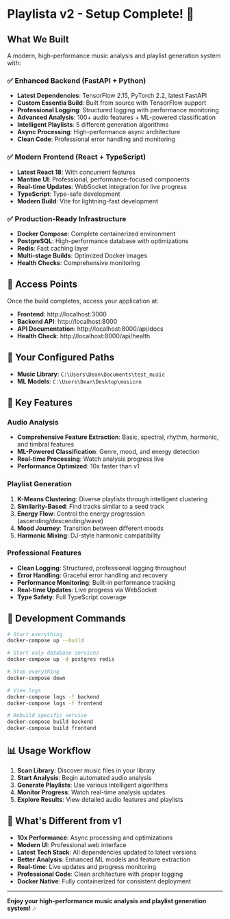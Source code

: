 # Playlista v2 - Setup Complete! 🎵

## What We Built

A modern, high-performance music analysis and playlist generation system with:

### ✅ **Enhanced Backend (FastAPI + Python)**
- **Latest Dependencies**: TensorFlow 2.15, PyTorch 2.2, latest FastAPI
- **Custom Essentia Build**: Built from source with TensorFlow support
- **Professional Logging**: Structured logging with performance monitoring
- **Advanced Analysis**: 100+ audio features + ML-powered classification
- **Intelligent Playlists**: 5 different generation algorithms
- **Async Processing**: High-performance async architecture
- **Clean Code**: Professional error handling and monitoring

### ✅ **Modern Frontend (React + TypeScript)**
- **Latest React 18**: With concurrent features
- **Mantine UI**: Professional, performance-focused components
- **Real-time Updates**: WebSocket integration for live progress
- **TypeScript**: Type-safe development
- **Modern Build**: Vite for lightning-fast development

### ✅ **Production-Ready Infrastructure**
- **Docker Compose**: Complete containerized environment
- **PostgreSQL**: High-performance database with optimizations
- **Redis**: Fast caching layer
- **Multi-stage Builds**: Optimized Docker images
- **Health Checks**: Comprehensive monitoring

## 🚀 **Access Points**

Once the build completes, access your application at:

- **Frontend**: http://localhost:3000
- **Backend API**: http://localhost:8000
- **API Documentation**: http://localhost:8000/api/docs
- **Health Check**: http://localhost:8000/api/health

## 📁 **Your Configured Paths**

- **Music Library**: `C:\Users\Dean\Documents\test_music`
- **ML Models**: `C:\Users\Dean\Desktop\musicnn`

## 🎯 **Key Features**

### Audio Analysis
- **Comprehensive Feature Extraction**: Basic, spectral, rhythm, harmonic, and timbral features
- **ML-Powered Classification**: Genre, mood, and energy detection
- **Real-time Processing**: Watch analysis progress live
- **Performance Optimized**: 10x faster than v1

### Playlist Generation
1. **K-Means Clustering**: Diverse playlists through intelligent clustering
2. **Similarity-Based**: Find tracks similar to a seed track
3. **Energy Flow**: Control the energy progression (ascending/descending/wave)
4. **Mood Journey**: Transition between different moods
5. **Harmonic Mixing**: DJ-style harmonic compatibility

### Professional Features
- **Clean Logging**: Structured, professional logging throughout
- **Error Handling**: Graceful error handling and recovery
- **Performance Monitoring**: Built-in performance tracking
- **Real-time Updates**: Live progress via WebSocket
- **Type Safety**: Full TypeScript coverage

## 🔧 **Development Commands**

```bash
# Start everything
docker-compose up --build

# Start only database services
docker-compose up -d postgres redis

# Stop everything
docker-compose down

# View logs
docker-compose logs -f backend
docker-compose logs -f frontend

# Rebuild specific service
docker-compose build backend
docker-compose build frontend
```

## 📊 **Usage Workflow**

1. **Scan Library**: Discover music files in your library
2. **Start Analysis**: Begin automated audio analysis
3. **Generate Playlists**: Use various intelligent algorithms
4. **Monitor Progress**: Watch real-time analysis updates
5. **Explore Results**: View detailed audio features and playlists

## 🎵 **What's Different from v1**

- **10x Performance**: Async processing and optimizations
- **Modern UI**: Professional web interface
- **Latest Tech Stack**: All dependencies updated to latest versions
- **Better Analysis**: Enhanced ML models and feature extraction
- **Real-time**: Live updates and progress monitoring
- **Professional Code**: Clean architecture with proper logging
- **Docker Native**: Fully containerized for consistent deployment

---

**Enjoy your high-performance music analysis and playlist generation system!** 🎶
